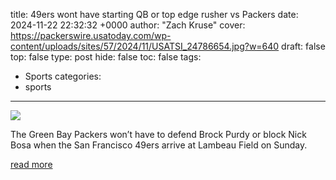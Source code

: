 title: 49ers wont have starting QB or top edge rusher vs Packers
date: 2024-11-22 22:32:32 +0000
author: "Zach Kruse"
cover: https://packerswire.usatoday.com/wp-content/uploads/sites/57/2024/11/USATSI_24786654.jpg?w=640
draft: false
top: false
type: post
hide: false
toc: false
tags:
  - Sports
categories:
  - sports
---

![](https://packerswire.usatoday.com/wp-content/uploads/sites/57/2024/11/USATSI_24786654.jpg?w=640)

The Green Bay Packers won’t have to defend Brock Purdy or block Nick Bosa when the San Francisco 49ers arrive at Lambeau Field on Sunday.

[read more](https://packerswire.usatoday.com/2024/11/22/49ers-wont-have-starting-qb-or-top-edge-rusher-vs-packers/)
